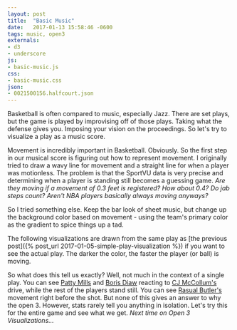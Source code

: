 ```yaml
---
layout: post
title:  "Basic Music"
date:   2017-01-13 15:58:46 -0600
tags: music, open3
externals:
- d3
- underscore
js:
- basic-music.js
css:
- basic-music.css
json:
- 0021500156.halfcourt.json
---
```


Basketball is often compared to music, especially Jazz. There are set plays, but the game is played by improvising off of those plays. Taking what the defense gives you. Imposing your vision on the proceedings. So let's try to visualize a play as a music score.

Movement is incredibly important in Basketball. Obviously. So the first step in our musical score is figuring out how to represent movement. I originally tried to draw a wavy line for movement and a straight line for when a player was motionless. The problem is that the SportVU data is very precise and determining when a player is standing still becomes a guessing game. *Are they moving if a movement of 0.3 feet is registered? How about 0.4? Do jab steps count? Aren't NBA players basically always moving anyways?*

So I tried something else. Keep the bar look of sheet music, but change up the background color based on movement - using the team's primary color as the gradient to spice things up a tad.

The following visualizations are drawn from the same play as [the previous post]({% post_url 2017-01-05-simple-play-visualization %}) if you want to see the actual play. The darker the color, the faster the player (or ball) is moving.

<div class="visualization" id="visualization0"></div>

So what does this tell us exactly? Well, not much in the context of a single play. You can see [Patty Mills](http://www.basketball-reference.com/players/m/millspa02.html) and [Boris Diaw](http://www.basketball-reference.com/players/d/diawbo01.html) reacting to [CJ McCollum's](http://www.basketball-reference.com/players/m/mccolcj01.html) drive, while the rest of the players stand still. You can see [Rasual Butler's](http://www.basketball-reference.com/players/b/butlera01.html) movement right before the shot. But none of this gives an answer to why the open 3. However, stats rarely tell you anything in isolation. Let's try this for the entire game and see what we get. *Next time on Open 3 Visualizations...*
